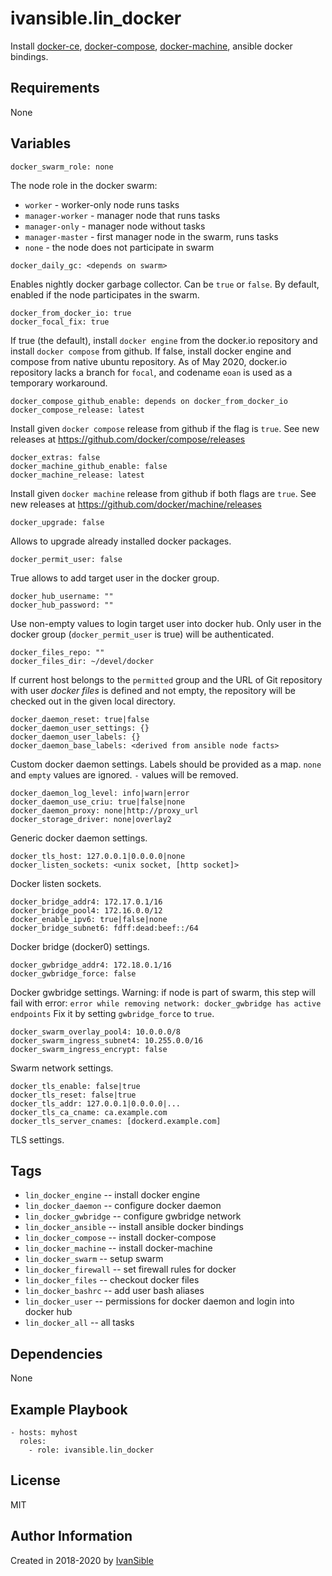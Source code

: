# ivansible.lin_docker

Install
[docker-ce](https://docs.docker.com/install/linux/docker-ce/ubuntu/#install-using-the-repository),
[docker-compose](https://docs.docker.com/compose/install/#install-compose),
[docker-machine](https://docs.docker.com/machine/install-machine/#install-machine-directly),
ansible docker bindings.


## Requirements

None


## Variables

    docker_swarm_role: none
The node role in the docker swarm:
- `worker` - worker-only node runs tasks
- `manager-worker` - manager node that runs tasks
- `manager-only` - manager node without tasks
- `manager-master` - first manager node in the swarm, runs tasks
- `none` - the node does not participate in swarm

```
docker_daily_gc: <depends on swarm>
```
Enables nightly docker garbage collector. Can be `true` or `false`. By default, enabled if the node participates in the swarm.

    docker_from_docker_io: true
    docker_focal_fix: true
If true (the default), install `docker engine` from the docker.io
repository and install `docker compose` from github.
If false, install docker engine and compose from native ubuntu repository.
As of May 2020, docker.io repository lacks a branch for `focal`,
and codename `eoan` is used as a temporary workaround.

    docker_compose_github_enable: depends on docker_from_docker_io
    docker_compose_release: latest
Install given `docker compose` release from github if the flag is `true`.
See new releases at https://github.com/docker/compose/releases

    docker_extras: false
    docker_machine_github_enable: false
    docker_machine_release: latest
Install given `docker machine` release from github if both flags are `true`.
See new releases at https://github.com/docker/machine/releases

    docker_upgrade: false
Allows to upgrade already installed docker packages.

    docker_permit_user: false
True allows to add target user in the docker group.

    docker_hub_username: ""
    docker_hub_password: ""
Use non-empty values to login target user into docker hub. Only user
in the docker group (`docker_permit_user` is true) will be authenticated.

    docker_files_repo: ""
    docker_files_dir: ~/devel/docker
If current host belongs to the `permitted` group and the URL of Git repository
with user _docker files_ is defined and not empty, the repository will be
checked out in the given local directory.

    docker_daemon_reset: true|false
    docker_daemon_user_settings: {}
    docker_daemon_user_labels: {}
    docker_daemon_base_labels: <derived from ansible node facts>
Custom docker daemon settings.
Labels should be provided as a map.
`none` and `empty` values are ignored. `-` values will be removed.

    docker_daemon_log_level: info|warn|error
    docker_daemon_use_criu: true|false|none
    docker_daemon_proxy: none|http://proxy_url
    docker_storage_driver: none|overlay2
Generic docker daemon settings.

    docker_tls_host: 127.0.0.1|0.0.0.0|none
    docker_listen_sockets: <unix socket, [http socket]>
Docker listen sockets.

    docker_bridge_addr4: 172.17.0.1/16
    docker_bridge_pool4: 172.16.0.0/12
    docker_enable_ipv6: true|false|none
    docker_bridge_subnet6: fdff:dead:beef::/64
Docker bridge (docker0) settings.

    docker_gwbridge_addr4: 172.18.0.1/16
    docker_gwbridge_force: false
Docker gwbridge settings.
Warning: if node is part of swarm, this step will fail with error:
`error while removing network: docker_gwbridge has active endpoints`
Fix it by setting `gwbridge_force` to `true`.

    docker_swarm_overlay_pool4: 10.0.0.0/8
    docker_swarm_ingress_subnet4: 10.255.0.0/16
    docker_swarm_ingress_encrypt: false
Swarm network settings.

    docker_tls_enable: false|true
    docker_tls_reset: false|true
    docker_tls_addr: 127.0.0.1|0.0.0.0|...
    docker_tls_ca_cname: ca.example.com
    docker_tls_server_cnames: [dockerd.example.com]
TLS settings.


## Tags

- `lin_docker_engine`  -- install docker engine
- `lin_docker_daemon`  -- configure docker daemon
- `lin_docker_gwbridge`  -- configure gwbridge network
- `lin_docker_ansible` -- install ansible docker bindings
- `lin_docker_compose` -- install docker-compose
- `lin_docker_machine` -- install docker-machine
- `lin_docker_swarm` -- setup swarm
- `lin_docker_firewall` -- set firewall rules for docker
- `lin_docker_files` -- checkout docker files
- `lin_docker_bashrc` -- add user bash aliases
- `lin_docker_user` -- permissions for docker daemon
                       and login into docker hub
- `lin_docker_all` -- all tasks


## Dependencies

None


## Example Playbook

    - hosts: myhost
      roles:
        - role: ivansible.lin_docker


## License

MIT


## Author Information

Created in 2018-2020 by [IvanSible](https://github.com/ivansible)
